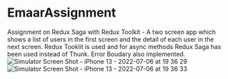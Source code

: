 # EmaarAssignment
Assignment on Redux Saga with Redux Toolkit -  A two screen app which shows a list of users in the first screen and the detail of each user in the next screen. 
Redux Tooklit is used and for async methods Redux Saga has been used instead of Thunk.
Error Boudary also implemented.
![Simulator Screen Shot - iPhone 13 - 2022-07-06 at 19 36 29](https://user-images.githubusercontent.com/12034240/177589340-a8e67714-db69-4958-a99f-44b96924af0a.png)
![Simulator Screen Shot - iPhone 13 - 2022-07-06 at 19 36 33](https://user-images.githubusercontent.com/12034240/177589368-9be1285f-2a35-4139-9502-16d7adf0a5af.png)
